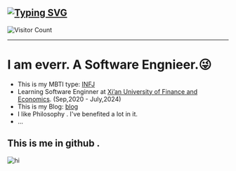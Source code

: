 [![Typing SVG](https://readme-typing-svg.herokuapp.com?font=Fira+Code&pause=1000&width=435&lines=%E4%BA%BA%E4%BA%A6%E6%9C%89%E8%A8%80%EF%BC%8C%E6%97%A5%E6%9C%88%E4%BA%8E%E5%BE%81%E3%80%82%E5%AE%89%E5%BE%97%E4%BF%83%E5%B8%AD%EF%BC%8C%E8%AF%B4%E5%BD%BC%E5%B9%B3%E7%94%9F%E3%80%82)](https://git.io/typing-svg)
-----
![Visitor Count](https://profile-counter.glitch.me/everrwsr/count.svg)

------
# I am everr. A Software Engnieer.😜

- This is my MBTI type: [INFJ](https://www.16personalities.com/infj-conclusion)
- Learning Software Enginner at [Xi’an University of Finance and Economics](https://www.xaufe.edu.cn/). (Sep,2020 - July,2024)
- This is my Blog: [blog](https://everrwsr.github.io/)
- I like Philosophy . I've benefited a lot in it.
- ...


## This is me in github . 
![hi](https://github-readme-stats.vercel.app/api?username=everrwsr)
